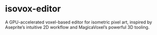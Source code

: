 # isovox-editor
A GPU-accelerated voxel-based editor for isometric pixel art, inspired by Aseprite’s intuitive 2D workflow and MagicaVoxel’s powerful 3D tooling.
